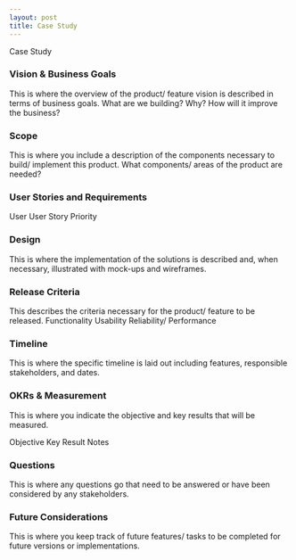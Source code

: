 ```yaml
---
layout: post
title: Case Study
---
```


Case Study

<!-- ![_config.yml]({{ site.baseurl }}/images/config.png) -->


### Vision & Business Goals
This is where the overview of the product/ feature vision is described in terms of business goals. What are we building? Why? How will it improve the business?

### Scope
This is where you include a description of the components necessary to build/ implement this product. What components/ areas of the product are needed? 

### User Stories and Requirements

User 
User Story
Priority


### Design
This is where the implementation of the solutions is described and, when necessary, illustrated with mock-ups and wireframes.

### Release Criteria
This describes the criteria necessary for the product/ feature to be released.
Functionality
Usability
Reliability/ Performance

### Timeline
This is where the specific timeline is laid out including features, responsible stakeholders, and dates.

### OKRs & Measurement
This is where you indicate the objective and key results that will be measured. 

Objective
Key Result
Notes


### Questions
This is where any questions go that need to be answered or have been considered by any stakeholders.

### Future Considerations
This is where you keep track of future features/ tasks to be completed for future versions or implementations. 
